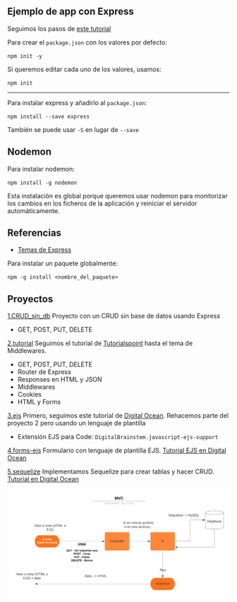 ## Ejemplo de app con Express

Seguimos los pasos de [este tutorial](https://medium.com/@onejohi/building-a-simple-rest-api-with-nodejs-and-express-da6273ed7ca9)

Para crear el `package.json` con los valores por defecto:
```
npm init -y 
```
Si queremos editar cada uno de los valores, usamos:
```
npm init
```
---
Para instalar express y añadirlo al `package.json`:
```
npm install --save express
```
También se puede usar `-S` en lugar de `--save`

## Nodemon
Para instalar nodemon:
```
npm install -g nodemon
```
Esta instalación es global porque queremos usar nodemon para monitorizar los cambios en los ficheros de la aplicación y reiniciar el servidor automáticamente.

## Referencias
- [Temas de Express](https://www.tutorialspoint.com/expressjs/index.htm)

Para instalar un paquete globalmente:
```
npm -g install <nombre_del_paquete>
```

## Proyectos
[1.CRUD_sin_db](1.CRUD_sin_db.md) Proyecto con un CRUD sin base de datos usando Express
  - GET, POST, PUT, DELETE 
  
[2.tutorial](2.tutorial/) Seguimos el tutorial de [Tutorialspoint](https://www.tutorialspoint.com/expressjs/index.htm) hasta el tema de Middlewares. 
  - GET, POST, PUT, DELETE
  - Router de Express
  - Responses en HTML y JSON 
  - Middlewares
  - Cookies
  - HTML y Forms

[3.ejs](3.ejs/) Primero, seguimos este tutorial de [Digital Ocean](https://www.digitalocean.com/community/tutorials/how-to-use-ejs-to-template-your-node-application). Rehacemos parte del proyecto 2 pero usando un lenguaje de plantilla
  - Extensión EJS para Code: `DigitalBrainstem.javascript-ejs-support`

[4.forms-ejs](4.forms-ejs/) Formulario con lenguaje de plantilla EJS. [Tutorial EJS en Digital Ocean](https://www.digitalocean.com/community/tutorials/how-to-use-ejs-to-template-your-node-application)

[5.sequelize](5.sequelize/) Implementamos Sequelize para crear tablas y hacer CRUD. [Tutorial en Digital Ocean](https://www.digitalocean.com/community/tutorials/how-to-use-sequelize-with-node-js-and-mysql)

![Diagrama MVC - Controller](MVC.png)